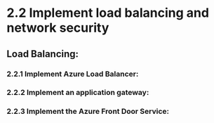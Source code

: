 # 2.2 Implement load balancing and network security

## Load Balancing:

### 2.2.1 Implement Azure Load Balancer:


### 2.2.2 Implement an application gateway:


### 2.2.3 Implement the Azure Front Door Service:
